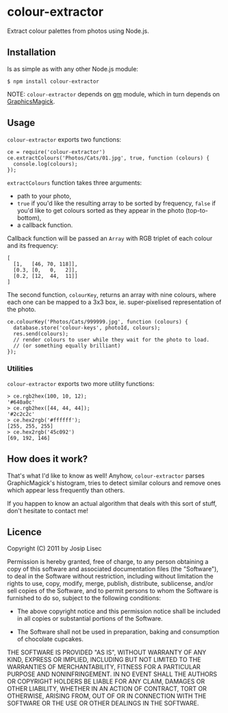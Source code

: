 # colour-extractor

Extract colour palettes from photos using Node.js.

## Installation

Is as simple as with any other Node.js module:

    $ npm install colour-extractor

NOTE: `colour-extractor` depends on [gm](http://aheckmann.github.com/gm/) module, which in turn depends on [GraphicsMagick](http://www.graphicsmagick.org).

## Usage

`colour-extractor` exports two functions:

    ce = require('colour-extractor')
    ce.extractColours('Photos/Cats/01.jpg', true, function (colours) {
      console.log(colours);
    });

`extractColours` function takes three arguments:

  * path to your photo,
  * `true` if you'd like the resulting array to be sorted by frequency,
    `false` if you'd like to get colours sorted as they appear in the photo (top-to-bottom),
  * a callback function.

Callback function will be passed an `Array` with RGB triplet of each colour and its frequency:

    [
      [1,   [46, 70, 118]],
      [0.3, [0,   0,   2]],
      [0.2, [12,  44,  11]]
    ]

The second function, `colourKey`, returns an array with nine colours, where each one can be mapped to a 3x3 box, ie. super-pixelised representation of the photo.

    ce.colourKey('Photos/Cats/999999.jpg', function (colours) {
      database.store('colour-keys', photoId, colours);
      res.send(colours);
      // render colours to user while they wait for the photo to load.
      // (or something equally brilliant)
    });


### Utilities

`colour-extractor` exports two more utility functions:

    > ce.rgb2hex(100, 10, 12);
    '#640a0c'
    > ce.rgb2hex([44, 44, 44]);
    '#2c2c2c'
    > ce.hex2rgb('#ffffff');
    [255, 255, 255]
    > ce.hex2rgb('45c092')
    [69, 192, 146]

## How does it work?

That's what I'd like to know as well! Anyhow, `colour-extractor` parses GraphicMagick's histogram, tries to detect similar colours and remove ones which appear less frequently than others.

If you happen to know an actual algorithm that deals with this sort of stuff, don't hesitate to contact me!

## Licence

Copyright (C) 2011 by Josip Lisec <Josip Of JLX.cc>

Permission is hereby granted, free of charge, to any person obtaining a copy
of this software and associated documentation files (the "Software"), to deal
in the Software without restriction, including without limitation the rights
to use, copy, modify, merge, publish, distribute, sublicense, and/or sell
copies of the Software, and to permit persons to whom the Software is
furnished to do so, subject to the following conditions:

  * The above copyright notice and this permission notice shall be included in
all copies or substantial portions of the Software.

  * The Software shall not be used in preparation, baking and consumption of chocolate cupcakes.

THE SOFTWARE IS PROVIDED "AS IS", WITHOUT WARRANTY OF ANY KIND, EXPRESS OR
IMPLIED, INCLUDING BUT NOT LIMITED TO THE WARRANTIES OF MERCHANTABILITY,
FITNESS FOR A PARTICULAR PURPOSE AND NONINFRINGEMENT. IN NO EVENT SHALL THE
AUTHORS OR COPYRIGHT HOLDERS BE LIABLE FOR ANY CLAIM, DAMAGES OR OTHER
LIABILITY, WHETHER IN AN ACTION OF CONTRACT, TORT OR OTHERWISE, ARISING FROM,
OUT OF OR IN CONNECTION WITH THE SOFTWARE OR THE USE OR OTHER DEALINGS IN
THE SOFTWARE.

